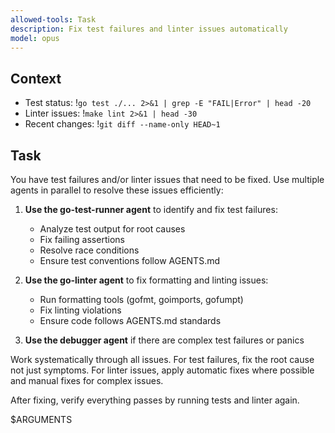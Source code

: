 ```yaml
---
allowed-tools: Task
description: Fix test failures and linter issues automatically
model: opus
---
```


## Context
- Test status: !`go test ./... 2>&1 | grep -E "FAIL|Error" | head -20`
- Linter issues: !`make lint 2>&1 | head -30`
- Recent changes: !`git diff --name-only HEAD~1`

## Task

You have test failures and/or linter issues that need to be fixed. Use multiple agents in parallel to resolve these issues efficiently:

1. **Use the go-test-runner agent** to identify and fix test failures:
   - Analyze test output for root causes
   - Fix failing assertions
   - Resolve race conditions
   - Ensure test conventions follow AGENTS.md

2. **Use the go-linter agent** to fix formatting and linting issues:
   - Run formatting tools (gofmt, goimports, gofumpt)
   - Fix linting violations
   - Ensure code follows AGENTS.md standards

3. **Use the debugger agent** if there are complex test failures or panics

Work systematically through all issues. For test failures, fix the root cause not just symptoms. For linter issues, apply automatic fixes where possible and manual fixes for complex issues.

After fixing, verify everything passes by running tests and linter again.

$ARGUMENTS
